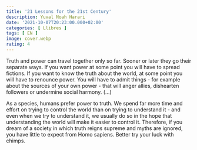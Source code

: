 ```yaml
---
title: '21 Lessons for the 21st Century'
description: Yuval Noah Harari
date: '2021-10-07T20:23:00.000+02:00'
categories: [ Llibres ]
tags: [ EN ]
image: cover.webp
rating: 4
---
```


Truth and power can travel together only so far. Sooner or later they go their separate ways. If you want power at some point you will have to spread fictions. If you want to know the truth about the world, at some point you will have to renounce power. You will have to admit things - for example about the sources of your own power - that will anger allies, dishearten followers or undermine social harmony. (...)

As a species, humans prefer power to truth. We spend far more time and effort on trying to control the world than on trying to understand it - and even when we try to understand it, we usually do so in the hope that understanding the world will make it easier to control it. Therefore, if you dream of a society in which truth reigns supreme and myths are ignored, you have little to expect from Homo sapiens. Better try your luck with chimps. 
